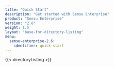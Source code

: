 ```yaml
---
title: "Quick Start"
description: "Get started with Sensu Enterprise"
product: "Sensu Enterprise"
version: "2.6"
weight: 1.5
layout: "base-for-directory-listing"
menu:
  sensu-enterprise-2.6:
    identifier: quick-start
---
```


{{< directoryListing >}}
